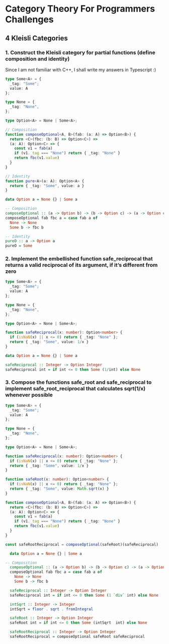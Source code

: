 # Category Theory For Programmers Challenges

## 4 Kleisli Categories

### 1. Construct the Kleisli category for partial functions (define composition and identity)

Since I am not familiar with C++, I shall write my answers in Typescript :)

```ts
type Some<A> = {
  _tag: "Some";
  value: A
};

type None = {
  _tag: "None",
};

type Option<A> = None | Some<A>;

// Composition
function composeOptional<A, B>(fab: (a: A) => Option<B>) {
  return <C>(fbc: (b: B) => Option<C>) =>
  (a: A): Option<C> => {
    const v1 = fab(a)
    if (v1._tag === "None") return { _tag: "None" }
    return fbc(v1.value)
  }
}

// Identity
function pure<A>(a: A): Option<A> {
  return { _tag: "Some", value: a }
}
```

```haskell
data Option a = None {} | Some a

-- Composition
composeOptional :: (a -> Option b) -> (b -> Option c) -> (a -> Option c)
composeOptional fab fbc a = case fab a of
  None -> None
  Some b -> fbc b

-- Identity
pureO :: a -> Option a
pureO = Some
```

### 2. Implement the embellished function safe_reciprocal that returns a valid reciprocal of its argument, if it’s different from zero

```ts
type Some<A> = {
  _tag: "Some";
  value: A
};

type None = {
  _tag: "None",
};

type Option<A> = None | Some<A>;

function safeReciprocal(x: number): Option<number> {
  if (isNaN(x) || x <= 0) return { _tag: "None" };
  return { _tag: "Some", value: 1/x }
}
```

```haskell
data Option a = None {} | Some a

safeReciprocal :: Integer -> Option Integer
safeReciprocal int = if int <= 0 then Some (1/int) else None
```

### 3. Compose the functions safe_root and safe_reciprocal to implement safe_root_reciprocal that calculates sqrt(1/x) whenever possible

```typescript
type Some<A> = {
  _tag: "Some";
  value: A
};

type None = {
  _tag: "None",
};

type Option<A> = None | Some<A>;

function safeReciprocal(x: number): Option<number> {
  if (isNaN(x) || x <= 0) return { _tag: "None" };
  return { _tag: "Some", value: 1/x }
}

function safeRoot(x: number): Option<number> {
  if (isNaN(x) || x <= 0) return { _tag: "None" };
  return { _tag: "Some", value: Math.sqrt(x) }
}

function composeOptional<A, B>(fab: (a: A) => Option<B>) {
  return <C>(fbc: (b: B) => Option<C>) =>
  (a: A): Option<C> => {
    const v1 = fab(a)
    if (v1._tag === "None") return { _tag: "None" }
    return fbc(v1.value)
  }
}

const safeRootReciprocal = composeOptional(safeRoot)(safeReciprocal)
```

```haskell
  data Option a = None {} | Some a

-- Composition
  composeOptional :: (a -> Option b) -> (b -> Option c) -> (a -> Option c)
  composeOptional fab fbc a = case fab a of
    None -> None
    Some b -> fbc b

  safeReciprocal :: Integer -> Option Integer
  safeReciprocal int = if int <= 0 then Some (1 `div` int) else None

  intSqrt :: Integer -> Integer
  intSqrt = floor . sqrt . fromIntegral

  safeRoot :: Integer -> Option Integer
  safeRoot int = if int <= 0 then Some (intSqrt  int) else None

  safeRootReciprocal :: Integer -> Option Integer
  safeRootReciprocal = composeOptional safeRoot safeReciprocal
````
